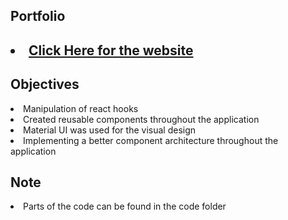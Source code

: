 ## Portfolio


<h2><li><a href="https://private-profile-braucalderon.vercel.app/" target="_blank">Click Here for the website</a></li></h2>

## Objectives 
<li>Manipulation of react hooks</li>
<li>Created reusable components throughout the application</li>
<li>Material UI was used for the visual design</li>
<li>Implementing a better component architecture throughout the application</li> 

## Note
<li>Parts of the code can be found in the code folder</li>
